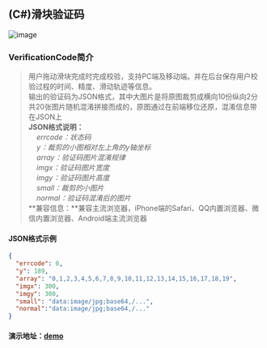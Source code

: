 ## (C#)滑块验证码
![image](https://raw.githubusercontent.com/eatage/VerificationCode/master/demo.png)

### VerificationCode简介

>用户拖动滑块完成时完成校验，支持PC端及移动端。并在后台保存用户校验过程的时间、精度、滑动轨迹等信息。</br>
>输出的验证码为JSON格式，其中大图片是将原图裁剪成横向10份纵向2分共20张图片随机混淆拼接而成的，原图通过在前端移位还原，混淆信息带在JSON上</br>
> **JSON格式说明：**</br>
&nbsp;&nbsp;&nbsp;&nbsp;*errcode：状态码*</br>
&nbsp;&nbsp;&nbsp;&nbsp;*y：裁剪的小图相对左上角的y轴坐标*</br>
&nbsp;&nbsp;&nbsp;&nbsp;*array：验证码图片混淆规律*</br>
&nbsp;&nbsp;&nbsp;&nbsp;*imgx：验证码图片宽度*</br>
&nbsp;&nbsp;&nbsp;&nbsp;*imgy：验证码图片高度*</br>
&nbsp;&nbsp;&nbsp;&nbsp;*small：裁剪的小图片*</br>
&nbsp;&nbsp;&nbsp;&nbsp;*normal：验证码混淆后的图片*</br>
**兼容信息：**兼容主流浏览器，iPhone端的Safari、QQ内置浏览器、微信内置浏览器、Android端主流浏览器

#### JSON格式示例
```  json
{
  "errcode": 0,
  "y": 189,
  "array": "0,1,2,3,4,5,6,7,8,9,10,11,12,13,14,15,16,17,18,19",
  "imgx": 300,
  "imgy": 300,
  "small": "data:image/jpg;base64,/...",
  "normal":"data:image/jpg;base64,/..."
}
```

#### 演示地址：[demo](http://120.76.164.184/vcode/demo.htm)
